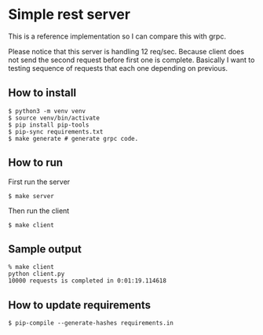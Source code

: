 Simple rest server
==========================

This is a reference implementation so I can compare this with grpc.

Please notice that this server is handling 12 req/sec. Because client does not send the second request before first one is complete. Basically I want to testing sequence of requests that each one depending on previous.

How to install
----------------

```
$ python3 -m venv venv
$ source venv/bin/activate
$ pip install pip-tools
$ pip-sync requirements.txt
$ make generate # generate grpc code.
```

How to run
------------
First run the server

```
$ make server
```

Then run the client

```
$ make client
```

Sample output
---------------
```
% make client
python client.py
10000 requests is completed in 0:01:19.114618
```


How to update requirements
------------------------------

```
$ pip-compile --generate-hashes requirements.in
```
